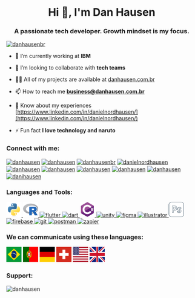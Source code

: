 <h1 align="center">Hi 👋, I'm Dan Hausen</h1>
<h3 align="center">A passionate tech developer. Growth mindset is my focus.</h3>

<p align="left"> <a href="https://twitter.com/danhausenbr" target="blank"><img src="https://img.shields.io/twitter/follow/danhausenbr?logo=twitter&style=for-the-badge" alt="danhausenbr" /></a> </p>

- 🔭 I’m currently working at **IBM**

- 👯 I’m looking to collaborate with **tech teams**

- 👨‍💻 All of my projects are available at [danhausen.com.br](danhausen.com.br)

- 📫 How to reach me **business@danhausen.com.br**

- 📄 Know about my experiences [https://www.linkedin.com/in/danielnordhausen/](https://www.linkedin.com/in/danielnordhausen/)

- ⚡ Fun fact **I love technology and naruto**

<h3 align="left">Connect with me:</h3>
<p align="left">
<a href="https://codepen.io/danhausen" target="blank"><img align="center" src="https://cdn.jsdelivr.net/npm/simple-icons@3.0.1/icons/codepen.svg" alt="danhausen" height="30" width="40" /></a>
<a href="https://dev.to/danhausen" target="blank"><img align="center" src="https://cdn.jsdelivr.net/npm/simple-icons@3.0.1/icons/dev-dot-to.svg" alt="danhausen" height="30" width="40" /></a>
<a href="https://twitter.com/danhausenbr" target="blank"><img align="center" src="https://cdn.jsdelivr.net/npm/simple-icons@3.0.1/icons/twitter.svg" alt="danhausenbr" height="30" width="40" /></a>
<a href="https://linkedin.com/in/danielnordhausen" target="blank"><img align="center" src="https://cdn.jsdelivr.net/npm/simple-icons@3.0.1/icons/linkedin.svg" alt="danielnordhausen" height="30" width="40" /></a>
<a href="https://codesandbox.com/danhausen" target="blank"><img align="center" src="https://cdn.jsdelivr.net/npm/simple-icons@3.0.1/icons/codesandbox.svg" alt="danhausen" height="30" width="40" /></a>
<a href="https://kaggle.com/danhausen" target="blank"><img align="center" src="https://cdn.jsdelivr.net/npm/simple-icons@3.0.1/icons/kaggle.svg" alt="danhausen" height="30" width="40" /></a>
<a href="https://dribbble.com/danhausen" target="blank"><img align="center" src="https://cdn.jsdelivr.net/npm/simple-icons@3.0.1/icons/dribbble.svg" alt="danhausen" height="30" width="40" /></a>
<a href="https://www.hackerrank.com/danhausen" target="blank"><img align="center" src="https://cdn.jsdelivr.net/npm/simple-icons@3.0.1/icons/hackerrank.svg" alt="danhausen" height="30" width="40" /></a>
<a href="https://www.leetcode.com/danhausen" target="blank"><img align="center" src="https://cdn.jsdelivr.net/npm/simple-icons@3.0.1/icons/leetcode.svg" alt="danhausen" height="30" width="40" /></a>
<a href="https://www.topcoder.com/members/danihausen" target="blank"><img align="center" src="https://cdn.jsdelivr.net/npm/simple-icons@3.0.1/icons/topcoder.svg" alt="danihausen" height="30" width="40" /></a>
</p>

<h3 align="left">Languages and Tools:</h3>
<p align="left"> 
 <a href="https://www.python.org" target="_blank"> <img src="https://raw.githubusercontent.com/devicons/devicon/master/icons/python/python-original.svg" alt="python" width="40" height="40"/> </a>   
 <a href="https://www.r-project.org/" target="_blank"> <img src="https://github.com/devicons/devicon/blob/master/icons/r/r-original.svg" alt="R" width="40" height="40"/> </a>   
 <a href="https://flutter.dev" target="_blank"> <img src="https://www.vectorlogo.zone/logos/flutterio/flutterio-icon.svg" alt="flutter" width="40" height="40"/> </a> 
 <a href="https://dart.dev" target="_blank"> <img src="https://www.vectorlogo.zone/logos/dartlang/dartlang-icon.svg" alt="dart" width="40" height="40"/> </a>  
 <a href="https://www.w3schools.com/cs/" target="_blank"> <img src="https://raw.githubusercontent.com/devicons/devicon/master/icons/csharp/csharp-original.svg" alt="csharp" width="40" height="40"/> </a> 
 <a href="https://unity.com/" target="_blank"> <img src="https://github.com/halak/unity-editor-icons/blob/master/icons/small/UnityLogoLarge.png" alt="unity" width="40" height="40"/> </a>    
 <a href="https://www.figma.com/" target="_blank"> <img src="https://www.vectorlogo.zone/logos/figma/figma-icon.svg" alt="figma" width="40" height="40"/> </a> 
 <a href="https://www.adobe.com/in/products/illustrator.html" target="_blank"> <img src="https://www.vectorlogo.zone/logos/adobe_illustrator/adobe_illustrator-icon.svg" alt="illustrator" width="40" height="40"/> </a> 
 <a href="https://www.photoshop.com/en" target="_blank"> <img src="https://raw.githubusercontent.com/devicons/devicon/master/icons/photoshop/photoshop-line.svg" alt="photoshop" width="40" height="40"/> </a>    
 <a href="https://firebase.google.com/" target="_blank"> <img src="https://www.vectorlogo.zone/logos/firebase/firebase-icon.svg" alt="firebase" width="40" height="40"/> </a> 
 <a href="https://git-scm.com/" target="_blank"> <img src="https://www.vectorlogo.zone/logos/git-scm/git-scm-icon.svg" alt="git" width="40" height="40"/> </a> 
 <a href="https://postman.com" target="_blank"> <img src="https://www.vectorlogo.zone/logos/getpostman/getpostman-icon.svg" alt="postman" width="40" height="40"/> </a>
 <a href="https://zapier.com" target="_blank"> <img src="https://www.vectorlogo.zone/logos/zapier/zapier-icon.svg" alt="zapier" width="40" height="40"/> </a> 
</p>

<h3 align="left">We can communicate using these languages:</h3>
<p align="left"> 
 <a target="_blank"> <img src="https://github.com/hampusborgos/country-flags/blob/main/svg/br.svg" alt="Portugês" width="40" height="40"/> </a>
 <a target="_blank"> <img src="https://github.com/hampusborgos/country-flags/blob/main/svg/pt.svg" alt="Portugês" width="40" height="40"/> </a>   
 <a target="_blank"> <img src="https://github.com/hampusborgos/country-flags/blob/main/svg/de.svg" alt="Deustch" width="40" height="40"/> </a>   
 <a target="_blank"> <img src="https://github.com/hampusborgos/country-flags/blob/main/svg/ch.svg" alt="Deustch" width="40" height="40"/> </a>
 <a target="_blank"> <img src="https://github.com/hampusborgos/country-flags/blob/main/svg/us.svg" alt="English" width="40" height="40"/> </a>   
 <a target="_blank"> <img src="https://github.com/hampusborgos/country-flags/blob/main/svg/gb.svg" alt="English" width="40" height="40"/> </a> 
</p>

<h3 align="left">Support:</h3>
<p><a href="https://www.buymeacoffee.com/danhausen"> <img align="left" src="https://cdn.buymeacoffee.com/buttons/v2/default-yellow.png" height="50" width="210" alt="danhausen" /></a></p><br><br>
